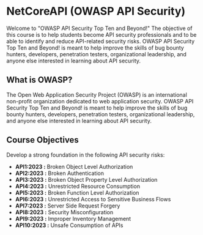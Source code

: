 # NetCoreAPI (OWASP API Security)
Welcome to "OWASP API Security Top Ten and Beyond!" The objective of this course is to help students become API security professionals and to be able to identify and reduce API-related security risks. OWASP API Security Top Ten and Beyond! is meant to help improve the skills of bug bounty hunters, developers, penetration testers, organizational leadership, and anyone else interested in learning about API security.


## What is OWASP?
The Open Web Application Security Project (OWASP) is an international non-profit organization dedicated to web application security. OWASP API Security Top Ten and Beyond! is meant to help improve the skills of bug bounty hunters, developers, penetration testers, organizational leadership, and anyone else interested in learning about API security.

## Course Objectives
Develop a strong foundation in the following API security risks:
* **API1:2023 :** Broken Object Level Authorization
* **API2:2023 :** Broken Authentication
* **API3:2023 :** Broken Object Property Level Authorization
* **API4:2023 :** Unrestricted Resource Consumption
* **API5:2023 :** Broken Function Level Authorization
* **API6:2023 :** Unrestricted Access to Sensitive Business Flows
* **API7:2023 :** Server Side Request Forgery
* **API8:2023 :** Security Misconfiguration
* **API9:2023 :** Improper Inventory Management
* **API10:2023 :** Unsafe Consumption of APIs